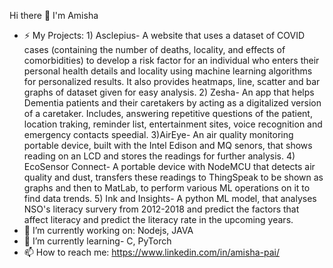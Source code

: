 Hi there 👋 I'm Amisha
- ⚡ My Projects:
       1) Asclepius- A website that uses a dataset of COVID cases (containing the number of deaths, locality, and effects of comorbidities) to develop a risk factor for an  individual who enters their personal health details and locality using machine learning algorithms for personalized results. It also provides heatmaps, line, scatter and bar graphs of dataset given for easy analysis.
       2) Zesha- An app that helps Dementia patients and their caretakers by acting as a digitalized version of a caretaker. Includes, answering repetitive questions of the  patient, location traking, reminder list, entertainment sites, voice recognition and emergency contacts speedial.
          3)AirEye- An air quality monitoring portable device, built with the Intel Edison and MQ senors, that shows reading on an LCD and stores the readings for further analysis.
        4) EcoSensor Connect- A portable device with NodeMCU that detects air quality and dust, transfers these readings to ThingSpeak to be shown as graphs and then to MatLab, to perform various ML operations on it to find data trends.
        5) Ink and Insights- A python ML model, that analyses NSO's literacy survery from 2012-2018 and predict the factors that affect literacy and predict the literacy rate in the upcoming years.
- 🔭 I’m currently working on: Nodejs, JAVA
- 🌱 I’m currently learning- C, PyTorch
- 📫 How to reach me: https://www.linkedin.com/in/amisha-pai/


